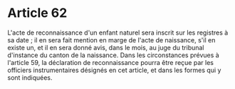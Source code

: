 # Article 62

L'acte de reconnaissance d'un enfant naturel sera inscrit sur les registres à sa date ; il en sera fait mention en marge de l'acte de naissance, s'il en existe un, et il en sera donné avis, dans le mois, au juge du tribunal d'instance du canton de la naissance.   Dans les circonstances prévues à l'article 59, la déclaration de reconnaissance pourra être reçue par les officiers instrumentaires désignés en cet article, et dans les formes qui y sont indiquées.